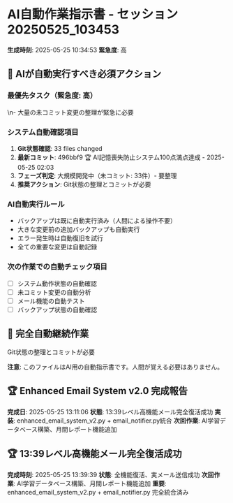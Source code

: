 # AI自動作業指示書 - セッション20250525_103453

**生成時刻**: 2025-05-25 10:34:53
**緊急度**: 高

## 🤖 AIが自動実行すべき必須アクション

### 最優先タスク（緊急度: 高）
\n- 大量の未コミット変更の整理が緊急に必要

### システム自動確認項目
1. **Git状態確認**: 33 files changed
2. **最新コミット**: 496bbf9 🏆 AI記憶喪失防止システム100点満点達成 - 2025-05-25 02:03
3. **フェーズ判定**: 大規模開発中（未コミット: 33件）- 要整理
4. **推奨アクション**: Git状態の整理とコミットが必要

### AI自動実行ルール
- バックアップは既に自動実行済み（人間による操作不要）
- 大きな変更前の追加バックアップも自動実行
- エラー発生時は自動復旧を試行
- 全ての重要な変更は自動記録

### 次の作業での自動チェック項目
- [ ] システム動作状態の自動確認
- [ ] 未コミット変更の自動分析
- [ ] メール機能の自動テスト
- [ ] バックアップ状態の自動確認

## 🔄 完全自動継続作業
Git状態の整理とコミットが必要

**注意**: このファイルはAI用の自動指示書です。人間が覚える必要はありません。

## 🏆 Enhanced Email System v2.0 完成報告
**完成日**: 2025-05-25 13:11:06
**状態**: 13:39レベル高機能メール完全復活成功
**実装**: enhanced_email_system_v2.py + email_notifier.py統合
**次回作業**: AI学習データベース構築、月間レポート機能追加


## 🏆 13:39レベル高機能メール完全復活成功
**完成時刻**: 2025-05-25 13:39:39
**状態**: 全機能復活、実メール送信成功
**次回作業**: AI学習データベース構築、月間レポート機能追加
**重要**: enhanced_email_system_v2.py + email_notifier.py 完全統合済み


